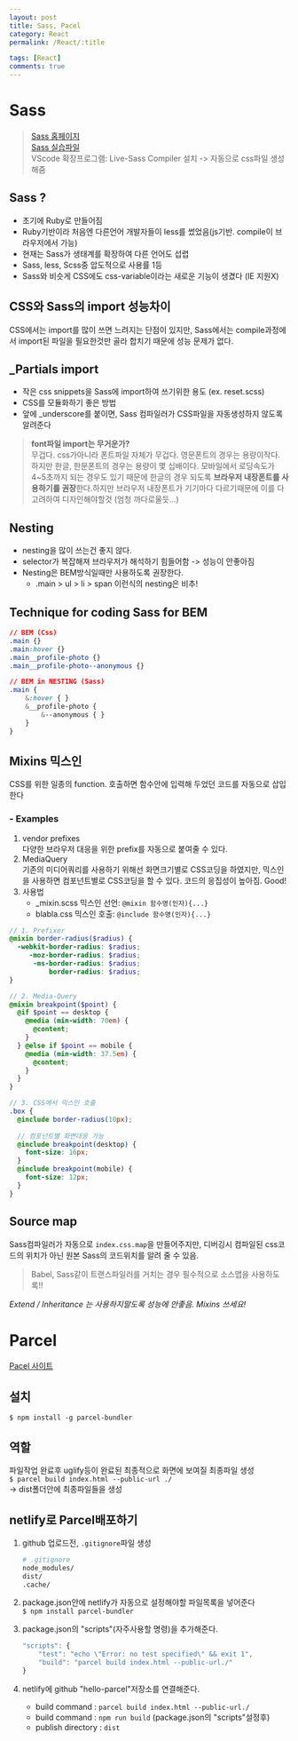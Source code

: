 ```yaml
---
layout: post
title: Sass, Pacel
category: React
permalink: /React/:title

tags: [React]
comments: true
---
```


# Sass
>[Sass 홈페이지](http://sass-lang.com/)  
>[Sass 실습파일](http://github.com/underbleu/hello-sass)  
>VScode 확장프로그램: Live-Sass Compiler 설치 -> 자동으로 css파일 생성해줌

## Sass ?
* 초기에 Ruby로 만들어짐
* Ruby기반이라 처음엔 다른언어 개발자들이 less를 썼었음(js기반. compile이 브라우저에서 가능)
* 현재는 Sass가 생태계를 확장하여 다른 언어도 섭렵
* Sass, less, Scss중 압도적으로 사용률 1등
* Sass와 비슷게 CSS에도 css-variable이라는 새로운 기능이 생겼다 (IE 지원X)

## CSS와 Sass의 import 성능차이
CSS에서는 import를 많이 쓰면 느려지는 단점이 있지만, Sass에서는 compile과정에서 import된 파일을 필요한것만 골라 합치기 때문에 성능 문제가 없다.

## _Partials import
* 작은 css snippets을 Sass에 import하여 쓰기위한 용도 (ex. reset.scss)
* CSS를 모듈화하기 좋은 방법
* 앞에 _underscore를 붙이면, Sass 컴파일러가 CSS파일을 자동생성하지 않도록 알려준다

> **font파일 import는 무거운가?**  
무겁다. css가아니라 폰트파일 자체가 무겁다.
영문폰트의 경우는 용량이작다. 하지만 한글, 한문폰트의 경우는 용량이 몇 십배이다.
모바일에서 로딩속도가 4~5초까지 되는 경우도 있기 때문에 한글의 경우 되도록 **브라우저 내장폰트를 사용하기를 권장**한다.하지만 브라우저 내장폰트가 기기마다 다르기때문에 이를 다 고려하여 디자인해야할것 (엄청 까다로울듯...)

## Nesting
* nesting을 많이 쓰는건 좋지 않다.
* selector가 복잡해져 브라우저가 해석하기 힘들어함 -> 성능이 안좋아짐
* Nesting은 BEM방식일때만 사용하도록 권장한다.
    * .main > ul > li > span 이런식의 nesting은 비추!

## Technique for coding Sass for BEM
```css
// BEM (Css)
.main {}
.main:hover {}
.main__profile-photo {}
.main__profile-photo--anonymous {}

// BEM in NESTING (Sass)
.main {
    &:hover { }
    &__profile-photo {
        &--anonymous { }
    }
}
```

## Mixins 믹스인
CSS를 위한 일종의 function. 호출하면 함수안에 입력해 두었던 코드를 자동으로 삽입한다

### - Examples
1. vendor prefixes  
다양한 브라우저 대응을 위한 prefix를 자동으로 붙여줄 수 있다.
2. MediaQuery  
기존의 미디어쿼리를 사용하기 위해선 화면크기별로 CSS코딩을 하였지만, 믹스인을 사용하면 컴포넌트별로 CSS코딩을 할 수 있다. 코드의 응집성이 높아짐. Good!
3. 사용법  
    * _mixin.scss 믹스인 선언: `@mixin 함수명(인자){...}`
    * blabla.css 믹스인 호출: `@include 함수명(인자){...}`
```scss
// 1. Prefixer
@mixin border-radius($radius) {
  -webkit-border-radius: $radius;
     -moz-border-radius: $radius;
      -ms-border-radius: $radius;
          border-radius: $radius;
}

// 2. Media-Query
@mixin breakpoint($point) {
  @if $point == desktop {
    @media (min-width: 70em) {
      @content; 
    }
  } @else if $point == mobile {
    @media (min-width: 37.5em) {
      @content;
    }
  }
}

// 3. CSS에서 믹스인 호출
.box {
  @include border-radius(10px);
  
  // 컴포넌트별 화면대응 가능
  @include breakpoint(desktop) {
    font-size: 16px;
  }
  @include breakpoint(mobile) {
    font-size: 12px;
  }
}
```

## Source map
Sass컴파일러가 자동으로 `index.css.map`을 만들어주지만, 디버깅시 컴파일된 css코드의 위치가 아닌 원본 Sass의 코드위치를 알려 줄 수 있음.
> Babel, Sass같이 트랜스파일러를 거치는 경우 필수적으로 소스맵을 사용하도록!!

*Extend / Inheritance 는 사용하지말도록 성능에 안좋음. Mixins 쓰세요!*



# Parcel
[Pacel 사이트](https://ko.parceljs.org/)

## 설치
`$ npm install -g parcel-bundler`

## 역할
파일작업 완료후 uglify등이 완료된 최종적으로 화면에 보여질 최종파일 생성  
`$ parcel build index.html --public-url ./`  
-> dist폴더안에 최종파일들을 생성

## netlify로 Parcel배포하기
1. github 업로드전, `.gitignore`파일 생성
    ```bash
    # .gitignore
    node_modules/
    dist/
    .cache/
    ```

2. package.json안에 netlify가 자동으로 설정해야할 파일목록을 넣어준다  
`$ npm install parcel-bundler`

3. package.json의 "scripts"(자주사용할 명령)을 추가해준다.
    ```js
    "scripts": {
        "test": "echo \"Error: no test specified\" && exit 1",
        "build": "parcel build index.html --public-url./"
    }
    ```
4. netlify에 github "hello-parcel"저장소를 연결해준다.
    * build command : `parcel build index.html --public-url./`
    * build command : `npm run build` (package.json의 "scripts"설정후)
    * publish directory : `dist`






